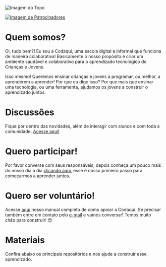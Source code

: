 ![Imagem do Topo](https://github.com/codaqui/institucional/blob/main/images/header.png)

[![Imagem de Patrocinadores](https://opencollective.com/codaqui/tiers/badge.svg)](https://opencollective.com/codaqui)

# Quem somos?

Oi, tudo bem?! Eu sou a Codaqui, uma escola digital e informal que funciona de maneira colaborativa! Basicamente o nosso propósito é criar um ambiente saudável e colaborativo para o aprendizado tecnológico de Crianças e Jovens. 

Isso mesmo! Queremos ensinar crianças e jovens a programar, ou melhor, a aprenderem a aprender! Por que eu digo isso? Por que mais que ensinar uma tecnologia, ou uma ferramenta, ajudamos os jovens a construir o aprendizado juntos.

# Discussões

Fique por dentro das novidades, além de interagir com alunos e com toda a comunidade. [Acesse aqui!](https://github.com/orgs/codaqui/discussions/43)

# Quero participar!

Por favor converse com seus responsáveis, depois conheça um pouco mais do nosso dia a dia [clicando aqui](https://www.codaqui.dev/quero/estudar/), esse é nosso primeiro passo para começarmos a aprender juntos.

# Quero ser voluntário!

Acesse [aqui](https://www.codaqui.dev/quero/apoiar/) nosso manual completo de como apoiar a Codaqui. Se precisar também entre em contato pelo [e-mail](mailto:contato@codaqui.dev) e vamos conversar! Temos muito chão para construir! 😊

# Materiais

Confira abaixo os principais repositórios e nos ajude a construir esse aprendizado.
